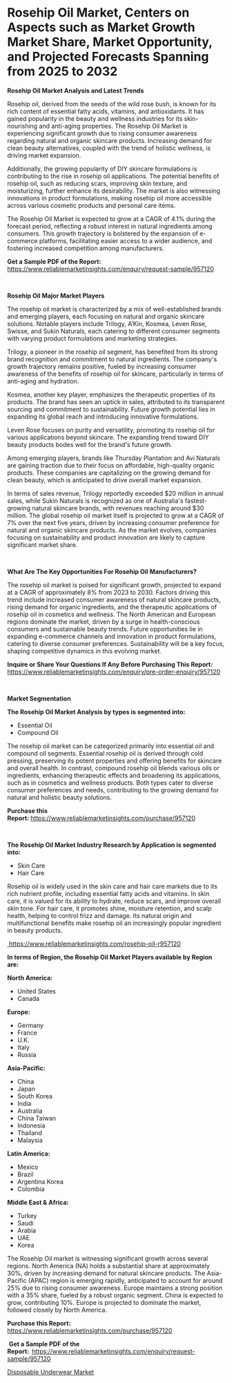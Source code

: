 <p><h1>Rosehip Oil Market, Centers on Aspects such as Market Growth Market Share, Market Opportunity, and Projected Forecasts Spanning from 2025 to 2032</h1></p><p><strong>Rosehip Oil Market Analysis and Latest Trends</strong></p>
<p><p>Rosehip oil, derived from the seeds of the wild rose bush, is known for its rich content of essential fatty acids, vitamins, and antioxidants. It has gained popularity in the beauty and wellness industries for its skin-nourishing and anti-aging properties. The Rosehip Oil Market is experiencing significant growth due to rising consumer awareness regarding natural and organic skincare products. Increasing demand for clean beauty alternatives, coupled with the trend of holistic wellness, is driving market expansion.</p><p>Additionally, the growing popularity of DIY skincare formulations is contributing to the rise in rosehip oil applications. The potential benefits of rosehip oil, such as reducing scars, improving skin texture, and moisturizing, further enhance its desirability. The market is also witnessing innovations in product formulations, making rosehip oil more accessible across various cosmetic products and personal care items.</p><p>The Rosehip Oil Market is expected to grow at a CAGR of 4.1% during the forecast period, reflecting a robust interest in natural ingredients among consumers. This growth trajectory is bolstered by the expansion of e-commerce platforms, facilitating easier access to a wider audience, and fostering increased competition among manufacturers.</p></p>
<p><strong>Get a Sample PDF of the Report:&nbsp;</strong> <a href="https://www.reliablemarketinsights.com/enquiry/request-sample/957120?utm_campaign=2885&utm_medium=2&utm_source=Github&utm_content=ia&utm_term=04042025&utm_id=rosehip-oil">https://www.reliablemarketinsights.com/enquiry/request-sample/957120</a></p>
<p>&nbsp;</p>
<p><strong>Rosehip Oil Major Market Players</strong></p>
<p><p>The rosehip oil market is characterized by a mix of well-established brands and emerging players, each focusing on natural and organic skincare solutions. Notable players include Trilogy, A’Kin, Kosmea, Leven Rose, Swisse, and Sukin Naturals, each catering to different consumer segments with varying product formulations and marketing strategies.</p><p>Trilogy, a pioneer in the rosehip oil segment, has benefited from its strong brand recognition and commitment to natural ingredients. The company's growth trajectory remains positive, fueled by increasing consumer awareness of the benefits of rosehip oil for skincare, particularly in terms of anti-aging and hydration.</p><p>Kosmea, another key player, emphasizes the therapeutic properties of its products. The brand has seen an uptick in sales, attributed to its transparent sourcing and commitment to sustainability. Future growth potential lies in expanding its global reach and introducing innovative formulations.</p><p>Leven Rose focuses on purity and versatility, promoting its rosehip oil for various applications beyond skincare. The expanding trend toward DIY beauty products bodes well for the brand's future growth.</p><p>Among emerging players, brands like Thursday Plantation and Avi Naturals are gaining traction due to their focus on affordable, high-quality organic products. These companies are capitalizing on the growing demand for clean beauty, which is anticipated to drive overall market expansion.</p><p>In terms of sales revenue, Trilogy reportedly exceeded $20 million in annual sales, while Sukin Naturals is recognized as one of Australia's fastest-growing natural skincare brands, with revenues reaching around $30 million. The global rosehip oil market itself is projected to grow at a CAGR of 7% over the next five years, driven by increasing consumer preference for natural and organic skincare products. As the market evolves, companies focusing on sustainability and product innovation are likely to capture significant market share.</p></p>
<p>&nbsp;</p>
<p><strong>What Are The Key Opportunities For Rosehip Oil Manufacturers?</strong></p>
<p><p>The rosehip oil market is poised for significant growth, projected to expand at a CAGR of approximately 8% from 2023 to 2030. Factors driving this trend include increased consumer awareness of natural skincare products, rising demand for organic ingredients, and the therapeutic applications of rosehip oil in cosmetics and wellness. The North American and European regions dominate the market, driven by a surge in health-conscious consumers and sustainable beauty trends. Future opportunities lie in expanding e-commerce channels and innovation in product formulations, catering to diverse consumer preferences. Sustainability will be a key focus, shaping competitive dynamics in this evolving market.</p></p>
<p><strong>Inquire or Share Your Questions If Any Before Purchasing This Report:</strong> <a href="https://www.reliablemarketinsights.com/enquiry/pre-order-enquiry/957120?utm_campaign=2885&utm_medium=2&utm_source=Github&utm_content=ia&utm_term=04042025&utm_id=rosehip-oil">https://www.reliablemarketinsights.com/enquiry/pre-order-enquiry/957120</a></p>
<p>&nbsp;</p>
<p><strong>Market Segmentation</strong></p>
<p><strong>The Rosehip Oil Market Analysis by types is segmented into:</strong></p>
<p><ul><li>Essential Oil</li><li>Compound Oil</li></ul></p>
<p><p>The rosehip oil market can be categorized primarily into essential oil and compound oil segments. Essential rosehip oil is derived through cold pressing, preserving its potent properties and offering benefits for skincare and overall health. In contrast, compound rosehip oil blends various oils or ingredients, enhancing therapeutic effects and broadening its applications, such as in cosmetics and wellness products. Both types cater to diverse consumer preferences and needs, contributing to the growing demand for natural and holistic beauty solutions.</p></p>
<p><strong>Purchase this Report:&nbsp;</strong><a href="https://www.reliablemarketinsights.com/purchase/957120?utm_campaign=2885&utm_medium=2&utm_source=Github&utm_content=ia&utm_term=04042025&utm_id=rosehip-oil">https://www.reliablemarketinsights.com/purchase/957120</a></p>
<p>&nbsp;</p>
<p><strong>The Rosehip Oil Market Industry Research by Application is segmented into:</strong></p>
<p><ul><li>Skin Care</li><li>Hair Care</li></ul></p>
<p><p>Rosehip oil is widely used in the skin care and hair care markets due to its rich nutrient profile, including essential fatty acids and vitamins. In skin care, it is valued for its ability to hydrate, reduce scars, and improve overall skin tone. For hair care, it promotes shine, moisture retention, and scalp health, helping to control frizz and damage. Its natural origin and multifunctional benefits make rosehip oil an increasingly popular ingredient in beauty products.</p></p>
<p><a href="https://www.reliablemarketinsights.com/rosehip-oil-r957120?utm_campaign=2885&utm_medium=2&utm_source=Github&utm_content=ia&utm_term=04042025&utm_id=rosehip-oil">&nbsp;https://www.reliablemarketinsights.com/rosehip-oil-r957120</a></p>
<p><strong>In terms of Region, the Rosehip Oil Market Players available by Region are:</strong></p>
<p>
    <p> <strong> North America: </strong>
        <ul>
            <li>United States</li>
            <li>Canada</li>
        </ul>
        </p> 
    <p> <strong> Europe: </strong>
        <ul>
            <li>Germany</li>
            <li>France</li>
            <li>U.K.</li>
            <li>Italy</li>
            <li>Russia</li>
        </ul>
        </p> 
    <p> <strong> Asia-Pacific: </strong>
        <ul>
            <li>China</li>
            <li>Japan</li>
            <li>South Korea</li>
            <li>India</li>
            <li>Australia</li>
            <li>China Taiwan</li>
            <li>Indonesia</li>
            <li>Thailand</li>
            <li>Malaysia</li>
        </ul>
        </p> 
    <p> <strong> Latin America: </strong>
        <ul>
            <li>Mexico</li>
            <li>Brazil</li>
            <li>Argentina Korea</li>
            <li>Colombia</li>
        </ul>
        </p> 
    <p> <strong> Middle East & Africa: </strong>
        <ul>
            <li>Turkey</li>
            <li>Saudi</li>
            <li>Arabia</li>
            <li>UAE</li>
            <li>Korea</li>
        </ul>
    </p>
    </p>
<p><p>The Rosehip Oil market is witnessing significant growth across several regions. North America (NA) holds a substantial share at approximately 30%, driven by increasing demand for natural skincare products. The Asia-Pacific (APAC) region is emerging rapidly, anticipated to account for around 25% due to rising consumer awareness. Europe maintains a strong position with a 35% share, fueled by a robust organic segment. China is expected to grow, contributing 10%. Europe is projected to dominate the market, followed closely by North America.</p></p>
<p><strong>Purchase this Report: </strong><a href="https://www.reliablemarketinsights.com/purchase/957120?utm_campaign=2885&utm_medium=2&utm_source=Github&utm_content=ia&utm_term=04042025&utm_id=rosehip-oil">https://www.reliablemarketinsights.com/purchase/957120</a></p>
<p>&nbsp;<strong>Get a Sample PDF of the Report:&nbsp;&nbsp;</strong><a href="https://www.reliablemarketinsights.com/enquiry/request-sample/957120?utm_campaign=2885&utm_medium=2&utm_source=Github&utm_content=ia&utm_term=04042025&utm_id=rosehip-oil">https://www.reliablemarketinsights.com/enquiry/request-sample/957120</a></p>
<p><strong></strong></p>
<p><p><a href="https://github.com/berbelsagwan/Market-Research-Report-List-1/blob/main/disposable-underwear-market.md?utm_campaign=2885&utm_medium=2&utm_source=Github&utm_content=ia&utm_term=04042025&utm_id=rosehip-oil">Disposable Underwear Market</a></p></p>